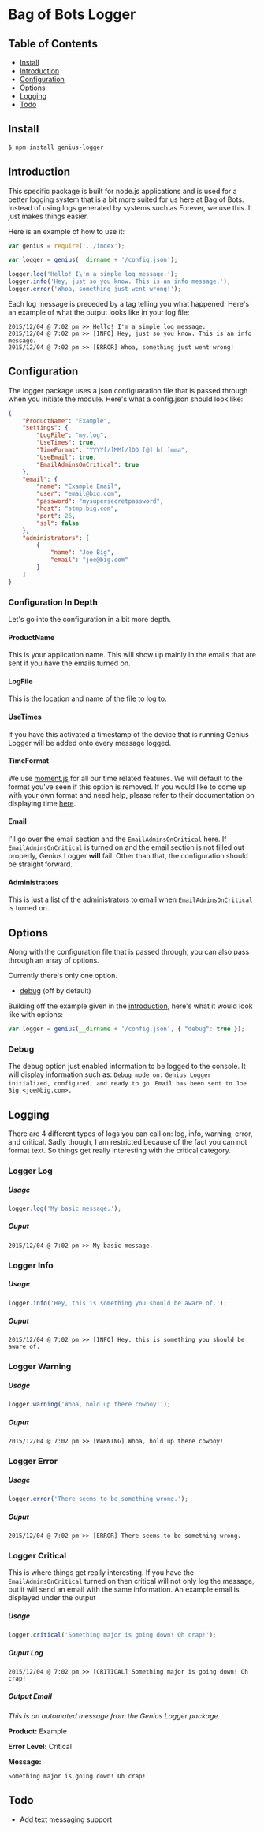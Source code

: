 # Bag of Bots Logger

## Table of Contents
- [Install](#install)
- [Introduction](#introduction)
- [Configuration](#configuration)
- [Options](#options)
- [Logging](#logging)
- [Todo](#todo)

## Install
```sh
$ npm install genius-logger
```

## Introduction
This specific package is built for node.js applications and is used for a better logging system that is a bit more suited for us here at Bag of Bots.
Instead of using logs generated by systems such as Forever, we use this. It just makes things easier.

Here is an example of how to use it:
```js
var genius = require('../index');

var logger = genius(__dirname + '/config.json');

logger.log('Hello! I\'m a simple log message.');
logger.info('Hey, just so you know. This is an info message.');
logger.error('Whoa, something just went wrong!');
```
Each log message is preceded by a tag telling you what happened. Here's an example of what the output looks like in your log file:
```
2015/12/04 @ 7:02 pm >> Hello! I'm a simple log message.
2015/12/04 @ 7:02 pm >> [INFO] Hey, just so you know. This is an info message.
2015/12/04 @ 7:02 pm >> [ERROR] Whoa, something just went wrong!
```

## Configuration
The logger package uses a json configuaration file that is passed through when you initiate the module.
Here's what a config.json should  look like:
```json
{
    "ProductName": "Example",
    "settings": {
        "LogFile": "my.log",
        "UseTimes": true,
        "TimeFormat": "YYYY[/]MM[/]DD [@] h[:]mma",
        "UseEmail": true,
        "EmailAdminsOnCritical": true
    },
    "email": {
        "name": "Example Email",
        "user": "email@big.com",
        "password": "mysupersecretpassword",
        "host": "stmp.big.com",
        "port": 26,
        "ssl": false
    },
    "administrators": [
        {
            "name": "Joe Big",
            "email": "joe@big.com"
        }
    ]
}
```
### Configuration In Depth
Let's go into the configuration in a bit more depth.
#### ProductName
This is your application name. This will show up mainly in the emails that are sent if you have the emails turned on.
#### LogFile
This is the location and name of the file to log to.
#### UseTimes
If you have this activated a timestamp of the device that is running Genius Logger will be added onto every message logged.
#### TimeFormat
We use [moment.js](http://momentjs.com/) for all our time related features. We will default to the format you've seen if this option is removed. If you would like to come up with your own format and need help, please refer to their documentation on displaying time [here](http://momentjs.com/docs/#/displaying/).
#### Email
I'll go over the email section and the `EmailAdminsOnCritical` here. If `EmailAdminsOnCritical` is turned on and the email section is not filled out properly, Genius Logger **will** fail.
Other than that, the configuration should be straight forward.
#### Administrators
This is just a list of the administrators to email when `EmailAdminsOnCritical` is turned on.

## Options
Along with the configuration file that is passed through, you can also pass through an array of options.

Currently there's only one option.
- [debug](#debug) (off by default)

Building off the example given in the [introduction](#introduction), here's what it would look like with options:
```js
var logger = genius(__dirname + '/config.json', { "debug": true });
```
### Debug
The debug option just enabled information to be logged to the console. It will display information such as:
``Debug mode on.``
``Genius Logger initialized, configured, and ready to go.``
``Email has been sent to Joe Big <joe@big.com>.``

## Logging
There are 4 different types of logs you can call on: log, info, warning, error, and critical.
Sadly though, I am restricted because of the fact you can not format text. So things get really interesting with the critical category.
### Logger Log
##### Usage
```js
logger.log('My basic message.');
```
##### Ouput
``2015/12/04 @ 7:02 pm >> My basic message.``

### Logger Info
##### Usage
```js
logger.info('Hey, this is something you should be aware of.');
```
##### Ouput
``2015/12/04 @ 7:02 pm >> [INFO] Hey, this is something you should be aware of.``

### Logger Warning
##### Usage
```js
logger.warning('Whoa, hold up there cowboy!');
```
##### Ouput
``2015/12/04 @ 7:02 pm >> [WARNING] Whoa, hold up there cowboy!``

### Logger Error
##### Usage
```js
logger.error('There seems to be something wrong.');
```
##### Ouput
``2015/12/04 @ 7:02 pm >> [ERROR] There seems to be something wrong.``

### Logger Critical
This is where things get really interesting. If you have the `EmailAdminsOnCritical` turned on then critical will not only log the message, but it will send an email with the same information. An example email is displayed under the output
##### Usage
```js
logger.critical('Something major is going down! Oh crap!');
```
##### Ouput Log
``2015/12/04 @ 7:02 pm >> [CRITICAL] Something major is going down! Oh crap!``
##### Output Email
*This is an automated message from the Genius Logger package.*

**Product:** Example

**Error Level:** Critical

**Message:**

`Something major is going down! Oh crap!`

## Todo
- Add text messaging support
